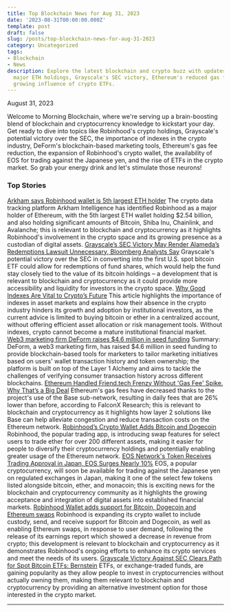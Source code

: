 ```yaml
---
title: Top Blockchain News for Aug 31, 2023
date: '2023-08-31T00:00:00.000Z'
template: post
draft: false
slug: /posts/top-blockchain-news-for-aug-31-2023
category: Uncategorized
tags:
- Blockchain
- News
description: Explore the latest blockchain and crypto buzz with updates on Robinhood's
  major ETH holdings, Grayscale's SEC victory, Ethereum's reduced gas fees, and the
  growing influence of crypto ETFs.
---
```

August 31, 2023

Welcome to Morning Blockchain, where we're serving up a brain-boosting blend of blockchain and cryptocurrency knowledge to kickstart your day. Get ready to dive into topics like Robinhood's crypto holdings, Grayscale's potential victory over the SEC, the importance of indexes in the crypto industry, DeForm's blockchain-based marketing tools, Ethereum's gas fee reduction, the expansion of Robinhood's crypto wallet, the availability of EOS for trading against the Japanese yen, and the rise of ETFs in the crypto market. So grab your energy drink and let's stimulate those neurons!

### Top Stories
[Arkham says Robinhood wallet is 5th largest ETH holder](https://www.theblock.co/post/248171/arkham-intelligence-identifies-robinhood-wallet-as-the-5th-largest-eth-holder?utm_source=rss&utm_medium=rss/)
The crypto data tracking platform Arkham Intelligence has identified Robinhood as a major holder of Ethereum, with the 5th largest ETH wallet holding $2.54 billion, and also holding significant amounts of Bitcoin, Shiba Inu, Chainlink, and Avalanche; this is relevant to blockchain and cryptocurrency as it highlights Robinhood's involvement in the crypto space and its growing presence as a custodian of digital assets.
[Grayscale’s SEC Victory May Render Alameda’s Redemptions Lawsuit Unnecessary, Bloomberg Analysts Say](https://www.coindesk.com/business/2023/08/30/grayscales-sec-victory-may-render-alamedas-redemptions-lawsuit-unnecessary-bloomberg-analysts-say/?utm_medium=referral&utm_source=rss&utm_campaign=headlines/)
Grayscale's potential victory over the SEC in converting into the first U.S. spot bitcoin ETF could allow for redemptions of fund shares, which would help the fund stay closely tied to the value of its bitcoin holdings – a development that is relevant to blockchain and cryptocurrency as it could provide more accessibility and liquidity for investors in the crypto space.
[Why Good Indexes Are Vital to Crypto’s Future](https://www.coindesk.com/coindesk-indices/2023/08/30/why-good-indexes-are-vital-to-cryptos-future/?utm_medium=referral&utm_source=rss&utm_campaign=headlines/)
This article highlights the importance of indexes in asset markets and explains how their absence in the crypto industry hinders its growth and adoption by institutional investors, as the current advice is limited to buying bitcoin or ether in a centralized account, without offering efficient asset allocation or risk management tools. Without indexes, crypto cannot become a mature institutional financial market.
[Web3 marketing firm DeForm raises $4.6 million in seed funding](https://www.theblock.co/post/247338/web3-marketing-firm-deform-raises-4-6-million-in-seed-funding?utm_source=rss&utm_medium=rss/)
Summary: DeForm, a web3 marketing firm, has raised $4.6 million in seed funding to provide blockchain-based tools for marketers to tailor marketing initiatives based on users' wallet transaction history and token ownership; the platform is built on top of the Layer 1 Alchemy and aims to tackle the challenges of verifying consumer transaction history across different blockchains.
[Ethereum Handled Friend.tech Frenzy Without 'Gas Fee' Spike. Why That’s a Big Deal](https://www.coindesk.com/tech/2023/08/30/ethereum-handled-friendtech-frenzy-without-fee-spike-why-thats-a-big-deal/?utm_medium=referral&utm_source=rss&utm_campaign=headlines/)
Ethereum's gas fees have decreased thanks to the project's use of the Base sub-network, resulting in daily fees that are 26% lower than before, according to FalconX Research; this is relevant to blockchain and cryptocurrency as it highlights how layer 2 solutions like Base can help alleviate congestion and reduce transaction costs on the Ethereum network.
[Robinhood’s Crypto Wallet Adds Bitcoin and Dogecoin](https://www.coindesk.com/business/2023/08/30/robinhoods-crypto-wallet-adds-bitcoin-and-dogecoin/?utm_medium=referral&utm_source=rss&utm_campaign=headlines/)
Robinhood, the popular trading app, is introducing swap features for select users to trade ether for over 200 different assets, making it easier for people to diversify their cryptocurrency holdings and potentially enabling greater usage of the Ethereum network.
[EOS Network's Token Receives Trading Approval in Japan, EOS Surges Nearly 10%](https://www.coindesk.com/markets/2023/08/30/eos-token-receives-trading-approval-in-japan/?utm_medium=referral&utm_source=rss&utm_campaign=headlines/)
EOS, a popular cryptocurrency, will soon be available for trading against the Japanese yen on regulated exchanges in Japan, making it one of the select few tokens listed alongside bitcoin, ether, and monacoin; this is exciting news for the blockchain and cryptocurrency community as it highlights the growing acceptance and integration of digital assets into established financial markets.
[Robinhood Wallet adds support for Bitcoin, Dogecoin and Ethereum swaps](https://www.theblock.co/post/248155/robinhood-wallet-adds-support-for-bitcoin-dogecoin-and-ethereum-swaps?utm_source=rss&utm_medium=rss/)
Robinhood is expanding its crypto wallet to include custody, send, and receive support for Bitcoin and Dogecoin, as well as enabling Ethereum swaps, in response to user demand, following the release of its earnings report which showed a decrease in revenue from crypto; this development is relevant to blockchain and cryptocurrency as it demonstrates Robinhood's ongoing efforts to enhance its crypto services and meet the needs of its users.
[Grayscale Victory Against SEC Clears Path for Spot Bitcoin ETFs: Bernstein](https://www.coindesk.com/policy/2023/08/30/grayscale-victory-against-sec-clears-path-for-spot-bitcoin-etfs-bernstein/?utm_medium=referral&utm_source=rss&utm_campaign=headlines/)
ETFs, or exchange-traded funds, are gaining popularity as they allow people to invest in cryptocurrencies without actually owning them, making them relevant to blockchain and cryptocurrency by providing an alternative investment option for those interested in the crypto market.

---